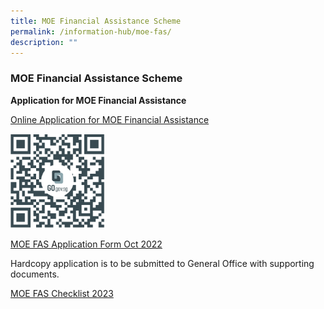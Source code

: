 ```yaml
---
title: MOE Financial Assistance Scheme
permalink: /information-hub/moe-fas/
description: ""
---
```

### MOE Financial Assistance Scheme

**Application for MOE Financial Assistance**  

[Online Application for MOE Financial Assistance](https://go.gov.sg/moe-efas)

<img src="/images/moefas1.png" style="width:30%">

[MOE FAS Application Form Oct 2022](/files/MOE%20FAS%20Application%20Form%20Oct%202022.pdf)

Hardcopy application is to be submitted to General Office with supporting documents.

  

[MOE FAS Checklist 2023](/files/MOE%20FAS%20Checklist2023.pdf)